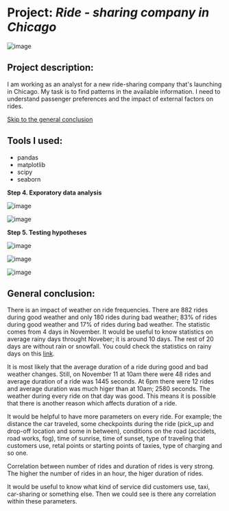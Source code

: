 # Project: *Ride - sharing company in Chicago*

![image](https://user-images.githubusercontent.com/81360033/147452850-639e67ff-30b6-4cf5-bc6e-2f26921296a9.png)


## Project description:

I am working as an analyst for a new ride-sharing company that's launching in Chicago. My task is to find patterns in the available information. I need to understand passenger preferences and the impact of external factors on rides.

[Skip to the general conclusion](#Generalconclusion)

## Tools I used:

- pandas
- matplotlib
- scipy
- seaborn

**Step 4. Exporatory data analysis**

![image](https://user-images.githubusercontent.com/81360033/147452245-33c6d930-b711-4b88-bfd3-92777529c3a2.png)

![image](https://user-images.githubusercontent.com/81360033/147452292-b9b2c2dd-d83e-4f7d-884d-ff0770241c50.png)

**Step 5. Testing hypotheses**

![image](https://user-images.githubusercontent.com/81360033/147452346-d5928d65-9cd7-46cb-af08-e91198924173.png)

![image](https://user-images.githubusercontent.com/81360033/147452361-80c959e2-67ab-4339-ac06-c818edfa1d3f.png)

![image](https://user-images.githubusercontent.com/81360033/147452394-42da904d-0bd7-480b-aa8e-b0125b7d881d.png)


## General conclusion:
<a id="Generalconclusion"></a>

There is an impact of weather on ride frequencies. There are 882 rides during good weather and only 180 rides during bad weather; 83% of rides during good weather and 17% of rides during bad weather. The statistic comes from 4 days in November. It would be useful to know statistics on average rainy days throught Noveber; it is around 10 days. The rest of 20 days are without rain or snowfall. You could check the statistics on rainy days on this [link](https://weather-and-climate.com/average-monthly-Rainy-days,Chicago,United-States-of-America).

It is most likely that the average duration of a ride during good and bad weather changes. Still, on November 11 at 10am there were 48 rides and average duration of a ride was 1445 seconds. At 6pm there were 12 rides and average duration was much higer than at 10am; 2580 seconds. The weather during every ride on that day was good. This means it is possible that there is another reason which affects duration of a ride.

It would be helpful to have more parameters on every ride. For example; the distance the car traveled, some checkpoints during the ride (pick_up and drop-off location and some in between), conditions on the road (accidets, road works, fog), time of sunrise, time of sunset, type of traveling that customers use, retal points or starting points of taxies, type of charging and so one.

Correlation between number of rides and duration of rides is very strong. The higher the number of rides in an hour, the higer duration of rides.

It would be useful to know what kind of service did customers use, taxi, car-sharing or something else. Then we could see is there any correlation within these parameters.



